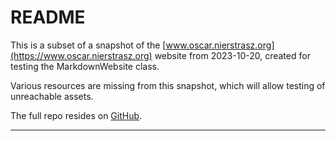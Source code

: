 # README

This is a subset of a snapshot of the [www.oscar.nierstrasz.org](https://www.oscar.nierstrasz.org) website from 2023-10-20, created for testing the MarkdownWebsite class.

Various resources are missing from this snapshot, which will allow testing of unreachable assets.

The full repo resides on [GitHub](https://github.com/onierstrasz/onierstrasz.github.io).

---
